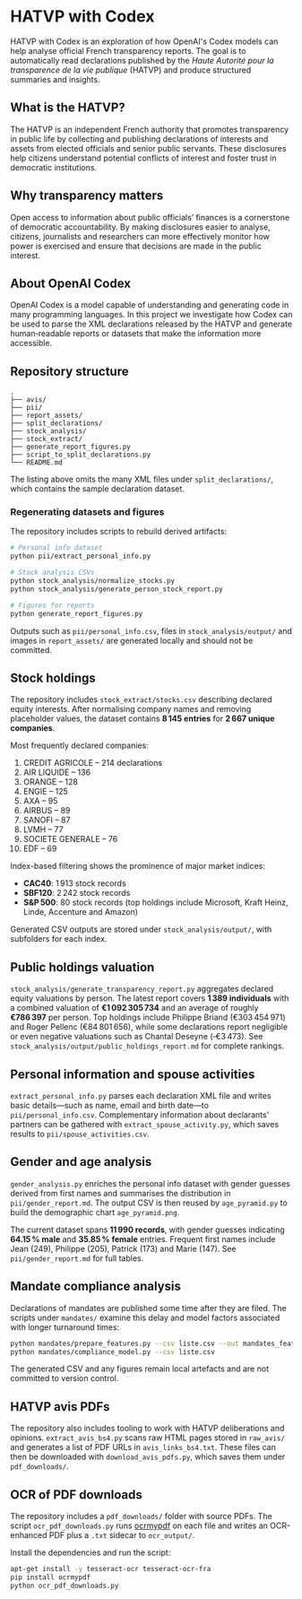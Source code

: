 # HATVP with Codex

HATVP with Codex is an exploration of how OpenAI's Codex models can help analyse official French transparency reports. The goal is to automatically read declarations published by the *Haute Autorité pour la transparence de la vie publique* (HATVP) and produce structured summaries and insights.

## What is the HATVP?

The HATVP is an independent French authority that promotes transparency in public life by collecting and publishing declarations of interests and assets from elected officials and senior public servants. These disclosures help citizens understand potential conflicts of interest and foster trust in democratic institutions.

## Why transparency matters

Open access to information about public officials’ finances is a cornerstone of democratic accountability. By making disclosures easier to analyse, citizens, journalists and researchers can more effectively monitor how power is exercised and ensure that decisions are made in the public interest.

## About OpenAI Codex

OpenAI Codex is a model capable of understanding and generating code in many programming languages. In this project we investigate how Codex can be used to parse the XML declarations released by the HATVP and generate human‑readable reports or datasets that make the information more accessible.

## Repository structure

```text
.
├── avis/
├── pii/
├── report_assets/
├── split_declarations/
├── stock_analysis/
├── stock_extract/
├── generate_report_figures.py
├── script_to_split_declarations.py
└── README.md
```

The listing above omits the many XML files under `split_declarations/`, which contains the sample declaration dataset.

### Regenerating datasets and figures

The repository includes scripts to rebuild derived artifacts:

```bash
# Personal info dataset
python pii/extract_personal_info.py

# Stock analysis CSVs
python stock_analysis/normalize_stocks.py
python stock_analysis/generate_person_stock_report.py

# Figures for reports
python generate_report_figures.py
```

Outputs such as `pii/personal_info.csv`, files in `stock_analysis/output/` and images in `report_assets/` are generated locally and should not be committed.

## Stock holdings

The repository includes `stock_extract/stocks.csv` describing declared equity interests. After normalising company names and removing placeholder values, the dataset contains **8 145 entries** for **2 667 unique companies**.

Most frequently declared companies:

1. CREDIT AGRICOLE – 214 declarations
2. AIR LIQUIDE – 136
3. ORANGE – 128
4. ENGIE – 125
5. AXA – 95
6. AIRBUS – 89
7. SANOFI – 87
8. LVMH – 77
9. SOCIETE GENERALE – 76
10. EDF – 69

Index-based filtering shows the prominence of major market indices:

- **CAC40**: 1 913 stock records
- **SBF120**: 2 242 stock records
- **S&P 500**: 80 stock records (top holdings include Microsoft, Kraft Heinz, Linde, Accenture and Amazon)

Generated CSV outputs are stored under `stock_analysis/output/`, with subfolders for each index.

## Public holdings valuation

`stock_analysis/generate_transparency_report.py` aggregates declared equity valuations by person. The latest report covers **1 389 individuals** with a combined valuation of **€1 092 305 734** and an average of roughly **€786 397** per person. Top holdings include Philippe Briand (€303 454 971) and Roger Pellenc (€84 801 656), while some declarations report negligible or even negative valuations such as Chantal Deseyne (‑€3 473). See `stock_analysis/output/public_holdings_report.md` for complete rankings.

## Personal information and spouse activities

`extract_personal_info.py` parses each declaration XML file and writes basic
details—such as name, email and birth date—to `pii/personal_info.csv`.
Complementary information about declarants' partners can be gathered with
`extract_spouse_activity.py`, which saves results to
`pii/spouse_activities.csv`.

## Gender and age analysis

`gender_analysis.py` enriches the personal info dataset with gender
guesses derived from first names and summarises the distribution in
`pii/gender_report.md`. The output CSV is then reused by
`age_pyramid.py` to build the demographic chart `age_pyramid.png`.

The current dataset spans **11 990 records**, with gender guesses indicating **64.15 % male** and **35.85 % female** entries. Frequent first names include Jean (249), Philippe (205), Patrick (173) and Marie (147). See `pii/gender_report.md` for full tables.

## Mandate compliance analysis

Declarations of mandates are published some time after they are filed. The
scripts under `mandates/` examine this delay and model factors associated with
longer turnaround times:

```bash
python mandates/prepare_features.py --csv liste.csv --out mandates_features.csv
python mandates/compliance_model.py --csv liste.csv
```

The generated CSV and any figures remain local artefacts and are not committed
to version control.

## HATVP avis PDFs

The repository also includes tooling to work with HATVP deliberations and
opinions. `extract_avis_bs4.py` scans raw HTML pages stored in
`raw_avis/` and generates a list of PDF URLs in `avis_links_bs4.txt`.
These files can then be downloaded with `download_avis_pdfs.py`, which
saves them under `pdf_downloads/`.

## OCR of PDF downloads

The repository includes a `pdf_downloads/` folder with source PDFs. The script
`ocr_pdf_downloads.py` runs [ocrmypdf](https://ocrmypdf.readthedocs.io/) on
each file and writes an OCR-enhanced PDF plus a `.txt` sidecar to
`ocr_output/`.

Install the dependencies and run the script:

```bash
apt-get install -y tesseract-ocr tesseract-ocr-fra
pip install ocrmypdf
python ocr_pdf_downloads.py
```

